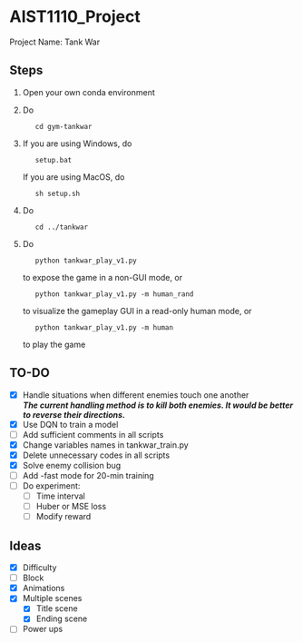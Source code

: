 # AIST1110_Project
Project Name: Tank War

## Steps
1. Open your own conda environment
1. Do

          cd gym-tankwar
        
1. If you are using Windows, do

          setup.bat
        
   If you are using MacOS, do
   
          sh setup.sh
        
1. Do

          cd ../tankwar
        
1. Do

          python tankwar_play_v1.py
        
   to expose the game in a non-GUI mode, or
   
          python tankwar_play_v1.py -m human_rand
        
   to visualize the gameplay GUI in a read-only human mode, or
   
          python tankwar_play_v1.py -m human
        
   to play the game

## TO-DO
- [x] Handle situations when different enemies touch one another \
  ***The current handling method is to kill both enemies. It would be better to reverse their directions.***
- [x] Use DQN to train a model
- [ ] Add sufficient comments in all scripts
- [x] Change variables names in tankwar_train.py
- [x] Delete unnecessary codes in all scripts
- [x] Solve enemy collision bug
- [ ] Add -fast mode for 20-min training
- [ ] Do experiment:
    - [ ] Time interval
    - [ ] Huber or MSE loss
    - [ ] Modify reward

## Ideas
- [x] Difficulty
- [ ] Block
- [x] Animations
- [x] Multiple scenes
    - [x] Title scene
    - [x] Ending scene
- [ ] Power ups
